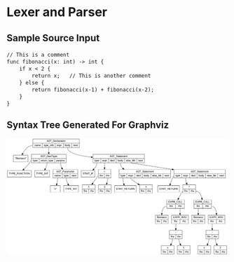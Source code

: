 # Lexer and Parser
## Sample Source Input
```
// This is a comment
func fibonacci(x: int) -> int {
    if x < 2 {
        return x;   // This is another comment
    } else {
        return fibonacci(x-1) + fibonacci(x-2);
    }
}
```
## Syntax Tree Generated For Graphviz
<p align="center"><img src="ast_output.png"></p>
